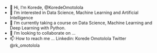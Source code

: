 - 👋 Hi, I’m Korede, @KoredeOmotolola
- 👀 I’m interested in Data Science, Machine Learning and Artificial Intelligence 
- 🌱 I’m currently taking a course on Data Science, Machine Learning and Deep Learning with Python. 
- 💞️ I’m looking to collaborate on ...
- 📫 How to reach me ... Linkedin: Korede Omotolola 
Twitter @rk_omotolola 

<!---
KoredeOmotolola/KoredeOmotolola is a ✨ special ✨ repository because its `README.md` (this file) appears on your GitHub profile.
You can click the Preview link to take a look at your changes.
--->
